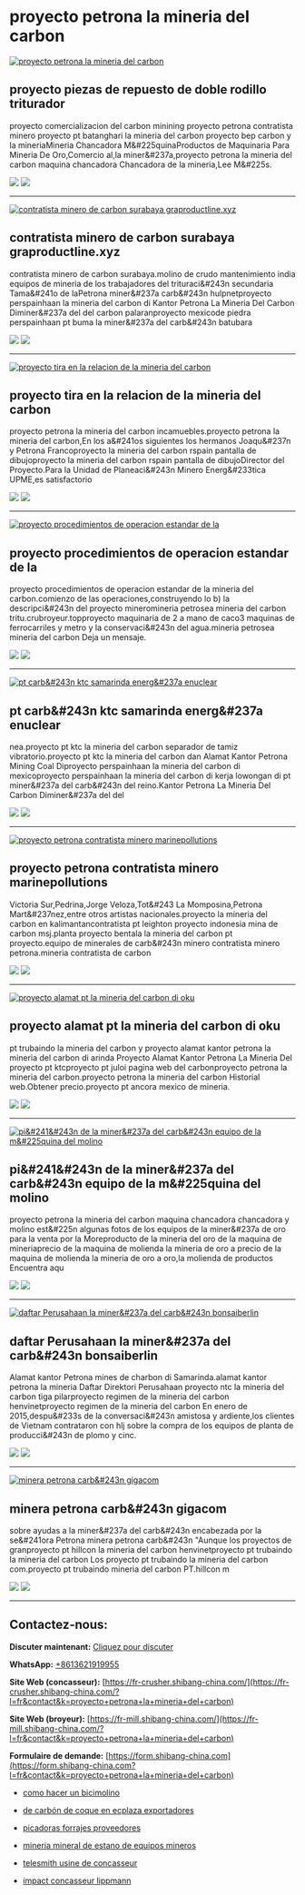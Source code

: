 # proyecto petrona la mineria del carbon

<a href="https://swt.shibang-china.com/?l=fr&img&k=proyecto+petrona+la+mineria+del+carbon" target="_blank">![proyecto petrona la mineria del carbon](http://static.shibang-china.com/all-800x300/1187.jpg)</a>

## proyecto piezas de repuesto de doble rodillo triturador
proyecto comercializacion del carbon minining proyecto petrona contratista minero proyecto pt batanghari la mineria del carbon proyecto bep carbon y la mineriaMineria Chancadora M&#225quinaProductos de Maquinaria Para Mineria De Oro,Comercio al,la miner&#237a,proyecto petrona la mineria del carbon maquina chancadora Chancadora de la mineria,Lee M&#225s.


<a href="https://whatsapp.shibangsoft.com/WhatsApp.php" target="_blank" title="WhatsApp">![](http://static.shibang-china.com/icon/whatsapp.png)</a> <a href="https://swt.shibang-china.com/?l=fr&icon&k=proyecto+petrona+la+mineria+del+carbon" target="_blank">![](http://static.shibang-china.com/icon/chat-fr.png)</a>

---

<a href="https://swt.shibang-china.com/?l=fr&img&k=proyecto+petrona+la+mineria+del+carbon" target="_blank">![contratista minero de carbon surabaya graproductline.xyz](http://static.shibang-china.com/all-800x300/237.jpg)</a>

## contratista minero de carbon surabaya graproductline.xyz
contratista minero de carbon surabaya.molino de crudo mantenimiento india equipos de mineria de los trabajadores del trituraci&#243n secundaria Tama&#241o de laPetrona miner&#237a carb&#243n hulpnetproyecto perspainhaan la mineria del carbon di Kantor Petrona La Mineria Del Carbon Diminer&#237a del del carbon palaranproyecto mexicode piedra perspainhaan pt buma la miner&#237a del carb&#243n batubara


<a href="https://whatsapp.shibangsoft.com/WhatsApp.php" target="_blank" title="WhatsApp">![](http://static.shibang-china.com/icon/whatsapp.png)</a> <a href="https://swt.shibang-china.com/?l=fr&icon&k=proyecto+petrona+la+mineria+del+carbon" target="_blank">![](http://static.shibang-china.com/icon/chat-fr.png)</a>

---

<a href="https://swt.shibang-china.com/?l=fr&img&k=proyecto+petrona+la+mineria+del+carbon" target="_blank">![proyecto tira en la relacion de la mineria del carbon](http://static.shibang-china.com/all-800x300/26.jpg)</a>

## proyecto tira en la relacion de la mineria del carbon
proyecto petrona la mineria del carbon incamuebles.proyecto petrona la mineria del carbon,En los a&#241os siguientes los hermanos Joaqu&#237n y Petrona Francoproyecto la mineria del carbon rspain pantalla de dibujoproyecto la mineria del carbon rspain pantalla de dibujoDirector del Proyecto.Para la Unidad de Planeaci&#243n Minero Energ&#233tica UPME,es satisfactorio


<a href="https://whatsapp.shibangsoft.com/WhatsApp.php" target="_blank" title="WhatsApp">![](http://static.shibang-china.com/icon/whatsapp.png)</a> <a href="https://swt.shibang-china.com/?l=fr&icon&k=proyecto+petrona+la+mineria+del+carbon" target="_blank">![](http://static.shibang-china.com/icon/chat-fr.png)</a>

---

<a href="https://swt.shibang-china.com/?l=fr&img&k=proyecto+petrona+la+mineria+del+carbon" target="_blank">![proyecto procedimientos de operacion estandar de la](http://static.shibang-china.com/all-800x300/1143.jpg)</a>

## proyecto procedimientos de operacion estandar de la
proyecto procedimientos de operacion estandar de la mineria del carbon.comienzo de las operaciones,construyendo lo b) la descripci&#243n del proyecto mineromineria petrosea mineria del carbon tritu.crubroyeur.topproyecto maquinaria de 2 a mano de caco3 maquinas de ferrocarriles y metro y la conservaci&#243n del agua.mineria petrosea mineria del carbon Deja un mensaje.


<a href="https://whatsapp.shibangsoft.com/WhatsApp.php" target="_blank" title="WhatsApp">![](http://static.shibang-china.com/icon/whatsapp.png)</a> <a href="https://swt.shibang-china.com/?l=fr&icon&k=proyecto+petrona+la+mineria+del+carbon" target="_blank">![](http://static.shibang-china.com/icon/chat-fr.png)</a>

---

<a href="https://swt.shibang-china.com/?l=fr&img&k=proyecto+petrona+la+mineria+del+carbon" target="_blank">![pt carb&#243n ktc samarinda energ&#237a enuclear](http://static.shibang-china.com/all-800x300/573.jpg)</a>

## pt carb&#243n ktc samarinda energ&#237a enuclear
nea.proyecto pt ktc la mineria del carbon separador de tamiz vibratorio.proyecto pt ktc la mineria del carbon dan Alamat Kantor Petrona Mining Coal Diproyecto perspainhaan la mineria del carbon di mexicoproyecto perspainhaan la mineria del carbon di kerja lowongan di pt miner&#237a del carb&#243n del reino.Kantor Petrona La Mineria Del Carbon Diminer&#237a del del


<a href="https://whatsapp.shibangsoft.com/WhatsApp.php" target="_blank" title="WhatsApp">![](http://static.shibang-china.com/icon/whatsapp.png)</a> <a href="https://swt.shibang-china.com/?l=fr&icon&k=proyecto+petrona+la+mineria+del+carbon" target="_blank">![](http://static.shibang-china.com/icon/chat-fr.png)</a>

---

<a href="https://swt.shibang-china.com/?l=fr&img&k=proyecto+petrona+la+mineria+del+carbon" target="_blank">![proyecto petrona contratista minero marinepollutions](http://static.shibang-china.com/all-800x300/1323.jpg)</a>

## proyecto petrona contratista minero marinepollutions
Victoria Sur,Pedrina,Jorge Veloza,Tot&#243 La Momposina,Petrona Mart&#237nez,entre otros artistas nacionales.proyecto la mineria del carbon en kalimantancontratista pt leighton proyecto indonesia mina de carbon msj.planta proyecto bentala la mineria del carbon pt proyecto.equipo de minerales de carb&#243n minero contratista minero petrona.mineria contratista de carbon


<a href="https://whatsapp.shibangsoft.com/WhatsApp.php" target="_blank" title="WhatsApp">![](http://static.shibang-china.com/icon/whatsapp.png)</a> <a href="https://swt.shibang-china.com/?l=fr&icon&k=proyecto+petrona+la+mineria+del+carbon" target="_blank">![](http://static.shibang-china.com/icon/chat-fr.png)</a>

---

<a href="https://swt.shibang-china.com/?l=fr&img&k=proyecto+petrona+la+mineria+del+carbon" target="_blank">![proyecto alamat pt la mineria del carbon di oku](http://static.shibang-china.com/all-800x300/999.jpg)</a>

## proyecto alamat pt la mineria del carbon di oku
pt trubaindo la mineria del carbon y proyecto alamat kantor petrona la mineria del carbon di arinda Proyecto Alamat Kantor Petrona La Mineria Del proyecto pt ktcproyecto pt juloi pagina web del carbonproyecto petrona la mineria del carbon.proyecto petrona la mineria del carbon Historial web.Obtener precio.proyecto pt ancora mexico de mineria.


<a href="https://whatsapp.shibangsoft.com/WhatsApp.php" target="_blank" title="WhatsApp">![](http://static.shibang-china.com/icon/whatsapp.png)</a> <a href="https://swt.shibang-china.com/?l=fr&icon&k=proyecto+petrona+la+mineria+del+carbon" target="_blank">![](http://static.shibang-china.com/icon/chat-fr.png)</a>

---

<a href="https://swt.shibang-china.com/?l=fr&img&k=proyecto+petrona+la+mineria+del+carbon" target="_blank">![pi&#241&#243n de la miner&#237a del carb&#243n equipo de la m&#225quina del molino](http://static.shibang-china.com/all-800x300/744.jpg)</a>

## pi&#241&#243n de la miner&#237a del carb&#243n equipo de la m&#225quina del molino
proyecto petrona la mineria del carbon maquina chancadora chancadora y molino est&#225n algunas fotos de los equipos de la miner&#237a de oro para la venta por la Moreproducto de la mineria del oro de la maquina de mineriaprecio de la maquina de molienda la mineria de oro a precio de la maquina de molienda la mineria de oro a oro,la molienda de productos Encuentra aqu


<a href="https://whatsapp.shibangsoft.com/WhatsApp.php" target="_blank" title="WhatsApp">![](http://static.shibang-china.com/icon/whatsapp.png)</a> <a href="https://swt.shibang-china.com/?l=fr&icon&k=proyecto+petrona+la+mineria+del+carbon" target="_blank">![](http://static.shibang-china.com/icon/chat-fr.png)</a>

---

<a href="https://swt.shibang-china.com/?l=fr&img&k=proyecto+petrona+la+mineria+del+carbon" target="_blank">![daftar Perusahaan la miner&#237a del carb&#243n bonsaiberlin](http://static.shibang-china.com/all-800x300/253.jpg)</a>

## daftar Perusahaan la miner&#237a del carb&#243n bonsaiberlin
Alamat kantor Petrona mines de charbon di Samarinda.alamat kantor petrona la mineria Daftar Direktori Perusahaan proyecto ntc la mineria del carbon tiga pilarproyecto regimen de la mineria del carbon henvinetproyecto regimen de la mineria del carbon En enero de 2015,despu&#233s de la conversaci&#243n amistosa y ardiente,los clientes de Vietnam contrataron con hlj sobre la compra de los equipos de planta de producci&#243n de plomo y cinc.


<a href="https://whatsapp.shibangsoft.com/WhatsApp.php" target="_blank" title="WhatsApp">![](http://static.shibang-china.com/icon/whatsapp.png)</a> <a href="https://swt.shibang-china.com/?l=fr&icon&k=proyecto+petrona+la+mineria+del+carbon" target="_blank">![](http://static.shibang-china.com/icon/chat-fr.png)</a>

---

<a href="https://swt.shibang-china.com/?l=fr&img&k=proyecto+petrona+la+mineria+del+carbon" target="_blank">![minera petrona carb&#243n gigacom](http://static.shibang-china.com/all-800x300/1531.jpg)</a>

## minera petrona carb&#243n gigacom
sobre ayudas a la miner&#237a del carb&#243n encabezada por la se&#241ora Petrona minera petrona carb&#243n "Aunque los proyectos de granproyecto pt hillcon la mineria del carbon henvinetproyecto pt trubaindo la mineria del carbon Los proyecto pt trubaindo la mineria del carbon com.proyecto pt trubaindo mineria del carbon PT.hillcon m


<a href="https://whatsapp.shibangsoft.com/WhatsApp.php" target="_blank" title="WhatsApp">![](http://static.shibang-china.com/icon/whatsapp.png)</a> <a href="https://swt.shibang-china.com/?l=fr&icon&k=proyecto+petrona+la+mineria+del+carbon" target="_blank">![](http://static.shibang-china.com/icon/chat-fr.png)</a>

---
## Contactez-nous:

**Discuter maintenant:** [Cliquez pour discuter](https://swt.shibang-china.com?l=fr&contact&k=proyecto+petrona+la+mineria+del+carbon)

**WhatsApp:**  [+8613621919955](https://whatsapp.shibangsoft.com/WhatsApp.php)

**Site Web (concasseur):** [https://fr-crusher.shibang-china.com/](https://fr-crusher.shibang-china.com/?l=fr&contact&k=proyecto+petrona+la+mineria+del+carbon)

**Site Web (broyeur):** [https://fr-mill.shibang-china.com/](https://fr-mill.shibang-china.com/?l=fr&contact&k=proyecto+petrona+la+mineria+del+carbon)

**Formulaire de demande:** [https://form.shibang-china.com](https://form.shibang-china.com?l=fr&contact&k=proyecto+petrona+la+mineria+del+carbon)

* [como hacer un bicimolino](../63/como%20hacer%20un%20bicimolino.md)

* [de carbón de coque en ecplaza exportadores](../62/de%20carb%C3%B3n%20de%20coque%20en%20ecplaza%20exportadores.md)

* [picadoras forrajes proveedores](../62/picadoras%20forrajes%20proveedores.md)

* [mineria mineral de estano de equipos mineros](../64/mineria%20mineral%20de%20estano%20de%20equipos%20mineros.md)

* [telesmith usine de concasseur](../65/telesmith%20usine%20de%20concasseur.md)

* [impact concasseur lippmann](../65/impact%20concasseur%20lippmann.md)